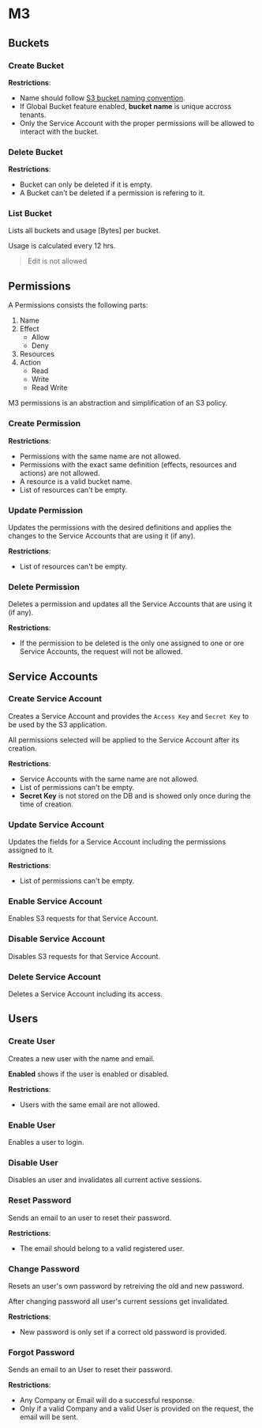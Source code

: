 
# M3
## Buckets
### Create Bucket
**Restrictions**:

  * Name should follow [S3 bucket naming convention](https://docs.aws.amazon.com/awscloudtrail/latest/userguide/cloudtrail-s3-bucket-naming-requirements.html).
  * If Global Bucket feature enabled, **bucket name** is unique accross tenants.
  * Only the Service Account with the proper permissions will be allowed to interact with the bucket.
### Delete Bucket
**Restrictions**:

  * Bucket can only be deleted if it is empty.
  * A Bucket can't be deleted if a permission is refering to it.

### List Bucket
Lists all buckets and usage [Bytes] per bucket.

Usage is calculated every 12 hrs.

> Edit is not allowed

## Permissions
A Permissions consists the following parts:

1. Name
2. Effect
	- Allow 
	- Deny
3. Resources 
4. Action
	- Read
	- Write
	- Read Write

M3 permissions is an abstraction and simplification of an S3 policy.
### Create Permission

**Restrictions**:

  * Permissions with the same name are not allowed.
  * Permissions with the exact same definition (effects, resources and actions) are not allowed.
  * A resource is a valid bucket name.
  * List of resources can't be empty.

### Update Permission
Updates the permissions with the desired definitions and applies the changes to the Service Accounts that are using it (if any).

**Restrictions**:

  * List of resources can't be empty.

### Delete Permission
Deletes a permission and updates all the Service Accounts that are using it (if any).

**Restrictions**:

  * If the permission to be deleted is the only one assigned to one or ore Service Accounts, the request will not be allowed.

## Service Accounts
### Create Service Account
Creates a Service Account and provides the `Access Key` and `Secret Key` to be used by the S3 application.

All permissions selected will be applied to the Service Account after its creation.

**Restrictions**:

  * Service Accounts with the same name are not allowed.
  * List of permissions can't be empty.
  * **Secret Key** is not stored on the DB and is showed only once during the time of creation.

### Update Service Account
Updates the fields for a Service Account including the permissions assigned to it.

**Restrictions**:

  * List of permissions can't be empty.

### Enable Service Account
Enables S3 requests for that Service Account.

### Disable Service Account
Disables S3 requests for that Service Account.

### Delete Service Account
Deletes a Service Account including its access.

## Users
### Create User
Creates a new user with the name and email.

**Enabled** shows if the user is enabled or disabled.

**Restrictions**:

  * Users with the same email are not allowed.

### Enable User
Enables a user to login.

### Disable User
Disables an user and invalidates all current active sessions.

### Reset Password
Sends an email to an user to reset their password.

**Restrictions**:

  * The email should belong to a valid registered user.

### Change Password
Resets an user's own password by retreiving the old and new password.

After changing password all user's current sessions get invalidated.

**Restrictions**:

  * New password is only set if a correct old password is provided.

### Forgot Password
Sends an email to an User to reset their password.

**Restrictions**:

  * Any Company or Email will do a successful response.
  * Only if a valid Company and a valid User is provided on the request, the email will be sent.

